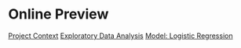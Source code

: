 # Online Preview

[Project Context](https://nbviewer.jupyter.org/github/monz/garden-time-lapse/blob/master/notebooks/1.0-project-context.ipynb)
[Exploratory Data Analysis](https://nbviewer.jupyter.org/github/monz/garden-time-lapse/blob/master/notebooks/1.0-exploratory-data-analysis.ipynb)
[Model: Logistic Regression](https://nbviewer.jupyter.org/github/monz/garden-time-lapse/blob/master/notebooks/1.0-model-logistic-regression.ipynb)
